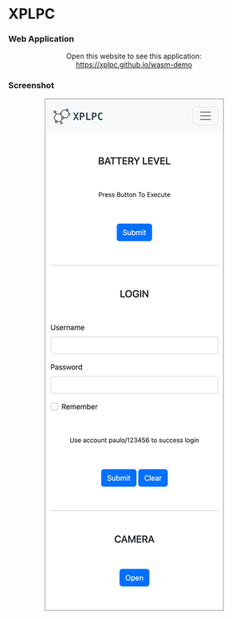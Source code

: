 # XPLPC

### Web Application

<p align="center">
    Open this website to see this application:
    <br>
    <a href="https://xplpc.github.io/wasm-demo">https://xplpc.github.io/wasm-demo</a>
</p>

### Screenshot

<p align="center">
    <a href="https://github.com/xplpc/xplpc" target="_blank" rel="noopener noreferrer">
        <img src="https://github.com/xplpc/xplpc/blob/main/extras/images/screenshot-wasm.png?raw=true" alt="XPLPC Screenshot">
    </a>
</p>
